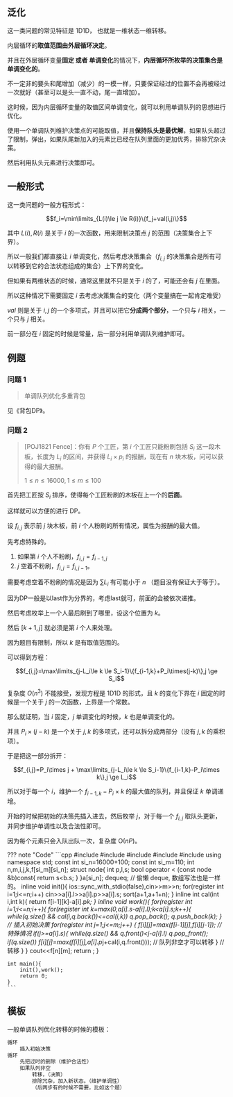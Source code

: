 ## 泛化

这一类问题的常见特征是 1D1D， 也就是一维状态一维转移。

内层循环的**取值范围由外层循环决定**。

并且在外层循环变量**固定 或者 单调变化**的情况下，**内层循环所枚举的决策集合是单调变化的**。

不一定非的要头和尾增加（减少）的一模一样，只要保证经过的位置不会再被经过一次就好（甚至可以是头一直不动，尾一直增加）。

这时候，因为内层循环变量的取值区间单调变化，就可以利用单调队列的思想进行优化。

使用一个单调队列维护决策点的可能取值，并且**保持队头是最优解**，如果队头超过了限制，弹出，如果队尾新加入的元素比已经在队列里面的更加优秀，排除冗杂决策。

然后利用队头元素进行决策即可。

## 一般形式

这一类问题的一般方程形式：

$$f_i=\min\limits_{L(i)\le j \le R(i)}\{f_j+val(i,j)\}$$

其中 $L(i),R(i)$ 是关于 $i$ 的一次函数，用来限制决策点 $j$ 的范围（决策集合上下界）。

所以一般我们都直接让 $i$ 单调变化，然后考虑决策集合（$f_{i, j}$ 的决策集合是所有可以转移到它的合法状态组成的集合）上下界的变化。

但如果有两维状态的时候，通常这里就不只是关于 $i$ 的了，可能还会有 $j$ 在里面。

所以这种情况下需要固定 $i$ 去考虑决策集合的变化（两个变量搞在一起肯定难受）

$val$ 则是关于 $i,j$ 的一个多项式，并且可以把它**分成两个部分**，一个只与 $i$ 相关，一个只与 $j$ 相关。

前一部分在 $i$ 固定的时候是常量，后一部分利用单调队列维护即可。

## 例题

### 问题 1

> 单调队列优化多重背包

见《背包DP》。

### 问题 2

> [POJ1821 Fence]：你有 $P$ 个工匠，第 $i$ 个工匠只能粉刷包括 $S_i$ 这一段木板，长度为 $L_i$ 的区间，并获得 $L_i \times p_i$ 的报酬，现在有 $n$ 块木板，问可以获得的最大报酬。
>
> $1\le n \le 16000,1\le m\le 100$

首先把工匠按 $S_i$ 排序，使得每个工匠粉刷的木板在上一个的**后面**。

这样就可以方便的进行 DP。

设 $f_{i,j}$ 表示前 $j$ 块木板，前 $i$ 个人粉刷的所有情况，属性为报酬的最大值。

先考虑特殊的。

1. 如果第 $i$ 个人不粉刷，$f_{i,j}=f_{i-1,j}$
2. $j$ 空着不粉刷，$f_{i,j}=f_{i,j-1}$。

需要考虑空着不粉刷的情况是因为 $\sum L_i$ 有可能小于 $n$ （题目没有保证大于等于）。

因为DP一般是以last作为分界的，考虑last就可，前面的会被依次递推。

然后考虑枚举上一个人最后刷到了哪里，设这个位置为 $k$。

然后 $[k+1,j]$ 就必须是第 $i$ 个人来处理。

因为题目有限制，所以 $k$ 是有取值范围的。

可以得到方程：

$$f_{i,j}=\max\limits_{j-L_i\le k \le S_i-1}\{f_{i-1,k}+P_i\times(j-k)\},j \ge S_i$$

复杂度 $O(n^3)$ 不能接受，发现方程是 1D1D 的形式，且 $k$ 的变化下界在 $i$ 固定的时候是一个关于 $j$ 的一次函数，上界是一个常数。

那么就证明，当 $i$ 固定，$j$ 单调变化的时候，$k$ 也是单调变化的。

并且 $P_i\times(j-k)$ 是一个关于 $j,k$ 的多项式，还可以拆分成两部分（没有 $j,k$ 的乘积项）。

于是把这一部分拆开：

$$f_{i,j}=P_i\times j + \max\limits_{j-L_i\le k \le S_i-1}\{f_{i-1,k}-P_i\times k\},j \ge L_i$$

所以对于每一个 $i$，维护一个 $f_{i-1,k}-P_i\times k$ 的最大值的队列，并且保证 $k$ 单调递增。

开始的时候把初始的决策先插入进去，然后枚举 $j$，对于每一个 $f_{i,j}$ 取队头更新，并同步维护单调性以及合法性即可。

因为每个元素只会入队出队一次，复杂度 $\text{O}(nP)$。

??? note "Code"
    ```cpp
    #include<cstdio>
    #include<iostream>
    #include<algorithm>
    #include<cmath>
    #include<deque>
    using namespace std;
    const int si_n=16000+100;
    const int si_m=110;
    int n,m,i,j,k,f[si_m][si_n];
    struct node{
        int p,l,s;
    	bool operator < (const node &b)const{
    		return s<b.s;
    	}
    }a[si_n];
    deque<int>q; // 偷懒 deque, 数组写法也是一样的。
    inline void init(){
        ios::sync_with_stdio(false),cin>>m>>n;
        for(register int i=1;i<=n;i++) cin>>a[i].l>>a[i].p>>a[i].s;
        sort(a+1,a+1+n);
    }
    inline int cal(int i,int k){
        return f[i-1][k]-a[i].p*k;
    }
    inline void work(){
        for(register int i=1;i<=n;i++){
            for(register int k=max(0,a[i].s-a[i].l);k<a[i].s;k++){
                while(q.size() && cal(i,q.back())<=cal(i,k)) q.pop_back();
                q.push_back(k);
            } // 插入初始决策
            for(register int j=1;j<=m;j++) {
                f[i][j]=max(f[i-1][j],f[i][j-1]); // 特殊情况
                if(j>=a[i].s){
                    while(q.size() && q.front()<j-a[i].l) q.pop_front();
                    if(q.size()) f[i][j]=max(f[i][j],a[i].p*j+cal(i,q.front())); // 队列非空才可以转移
                } // 转移
            }
        } cout<<f[n][m]; return ;
    }
    
    int main(){
        init(),work();
        return 0;
    }
    ```

## 模板

一般单调队列优化转移的时候的模板：

```cpp
循环 
    插入初始决策
循环
    先把过时的删除（维护合法性）
    如果队列非空
    	转移，（决策）
        排除冗杂，加入新状态。（维护单调性）
        （后两步有的时候不需要，比如这个题）
```

